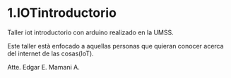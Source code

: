 # 1.IOTintroductorio
Taller iot introductorio con arduino realizado en la UMSS.

Este taller està enfocado a aquellas personas que quieran conocer acerca del internet de las cosas(IoT).

Atte. Edgar E. Mamani A.

